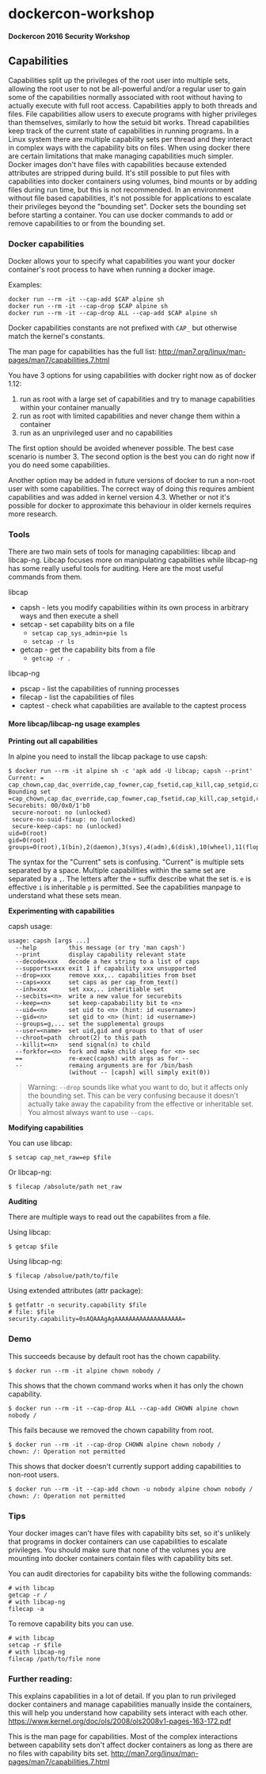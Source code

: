 # dockercon-workshop
#### Dockercon 2016 Security Workshop

## Capabilities

Capabilities split up the privileges of the root user into multiple sets, allowing the root user to not be all-powerful and/or a regular user to gain some of the capabilities normally associated with root without having to actually execute with full root access.
Capabilities apply to both threads and files.
File capabilities allow users to execute programs with higher privileges than themselves, similarly to how the setuid bit works.
Thread capabilities keep track of the current state of capabilities in running programs.
In a Linux system there are multiple capability sets per thread and they interact in complex ways with the capability bits on files.
When using docker there are certain limitations that make managing capabilities much simpler.
Docker images don't have files with capabilities because extended attributes are stripped during build.
It's still possible to put files with capabilities into docker containers using volumes, bind mounts or by adding files during run time, but this is not recommended.
In an environment without file based capabilities, it's not possible for applications to escalate their privileges beyond the "bounding set".
Docker sets the bounding set before starting a container.
You can use docker commands to add or remove capabilities to or from the bounding set.

### Docker capabilities

Docker allows your to specify what capabilities you want your docker container's root process to have when running a docker image.

Examples:

```
docker run --rm -it --cap-add $CAP alpine sh
docker run --rm -it --cap-drop $CAP alpine sh
docker run --rm -it --cap-drop ALL --cap-add $CAP alpine sh
```

Docker capabilities constants are not prefixed with `CAP_` but otherwise match the kernel's constants.

The man page for capabilities has the full list: http://man7.org/linux/man-pages/man7/capabilities.7.html

You have 3 options for using capabilities with docker right now as of docker 1.12:

1. run as root with a large set of capabilities and try to manage capabilities within your container manually
2. run as root with limited capabilities and never change them within a container
3. run as an unprivileged user and no capabilities

The first option should be avoided whenever possible. The best case scenario is number 3. The second option is the best you can do right now if you do need some capabilities.

Another option may be added in future versions of docker to run a non-root user with some capabilities. The correct way of doing this requires ambient capabilities and was added in kernel version 4.3. Whether or not it's possible for docker to approximate this behaviour in older kernels requires more research.

### Tools

There are two main sets of tools for managing capabilities: libcap and libcap-ng.
Libcap focuses more on manipulating capabilities while libcap-ng has some really useful tools for auditing.
Here are the most useful commands from them.

libcap

* capsh - lets you modify capabilities within its own process in arbitrary ways and then execute a shell
* setcap - set capability bits on a file
  * `setcap cap_sys_admin+pie ls`
  * `setcap -r ls`
* getcap - get the capability bits from a file
  * `getcap -r .`

libcap-ng

* pscap - list the capabilities of running processes
* filecap - list the capabilities of files
* captest - check what capabilities are available to the captest process

#### More libcap/libcap-ng usage examples

**Printing out all capabilities**

In alpine you need to install the libcap package to use capsh:
```
$ docker run --rm -it alpine sh -c 'apk add -U libcap; capsh --print'
Current: = cap_chown,cap_dac_override,cap_fowner,cap_fsetid,cap_kill,cap_setgid,cap_setuid,cap_setpcap,cap_net_bind_service,cap_net_raw,cap_sys_chroot,cap_mknod,cap_audit_write,cap_setfcap+eip
Bounding set =cap_chown,cap_dac_override,cap_fowner,cap_fsetid,cap_kill,cap_setgid,cap_setuid,cap_setpcap,cap_net_bind_service,cap_net_raw,cap_sys_chroot,cap_mknod,cap_audit_write,cap_setfcap
Securebits: 00/0x0/1'b0
 secure-noroot: no (unlocked)
 secure-no-suid-fixup: no (unlocked)
 secure-keep-caps: no (unlocked)
uid=0(root)
gid=0(root)
groups=0(root),1(bin),2(daemon),3(sys),4(adm),6(disk),10(wheel),11(floppy),20(dialout),26(tape),27(video)
```

The syntax for the "Current" sets is confusing. "Current" is multiple sets separated by a space. Multiple capabilities within the same set are separated by a `,`. The letters after the `+` suffix describe what the set is. `e` is effective `i` is inheritable `p` is permitted. See the capabilities manpage to understand what these sets mean.

**Experimenting with capabilities**

capsh usage:
```
usage: capsh [args ...]
  --help         this message (or try 'man capsh')
  --print        display capability relevant state
  --decode=xxx   decode a hex string to a list of caps
  --supports=xxx exit 1 if capability xxx unsupported
  --drop=xxx     remove xxx,.. capabilities from bset
  --caps=xxx     set caps as per cap_from_text()
  --inh=xxx      set xxx,.. inheritiable set
  --secbits=<n>  write a new value for securebits
  --keep=<n>     set keep-capabability bit to <n>
  --uid=<n>      set uid to <n> (hint: id <username>)
  --gid=<n>      set gid to <n> (hint: id <username>)
  --groups=g,... set the supplemental groups
  --user=<name>  set uid,gid and groups to that of user
  --chroot=path  chroot(2) to this path
  --killit=<n>   send signal(n) to child
  --forkfor=<n>  fork and make child sleep for <n> sec
  ==             re-exec(capsh) with args as for --
  --             remaing arguments are for /bin/bash
                 (without -- [capsh] will simply exit(0))
```

> Warning:
> `--drop` sounds like what you want to do, but it affects only the bounding set. This can be very confusing because it doesn't actually take away the capability from the effective or inheritable set. You almost always want to use `--caps`.

**Modifying capabilities**

You can use libcap:

```
$ setcap cap_net_raw=ep $file
```

Or libcap-ng:

```
$ filecap /absolute/path net_raw
```

**Auditing**

There are multiple ways to read out the capabilites from a file.

Using libcap:

```
$ getcap $file
```

Using libcap-ng:

```
$ filecap /absolue/path/to/file
```

Using extended attributes (attr package):

```
$ getfattr -n security.capability $file
# file: $file
security.capability=0sAQAAAgAgAAAAAAAAAAAAAAAAAAA=
```

### Demo

This succeeds because by default root has the chown capability.

```
$ docker run --rm -it alpine chown nobody /
```

This shows that the chown command works when it has only the chown capability.

```
$ docker run --rm -it --cap-drop ALL --cap-add CHOWN alpine chown nobody /
```

This fails because we removed the chown capability from root.

```
$ docker run --rm -it --cap-drop CHOWN alpine chown nobody /
chown: /: Operation not permitted
```

This shows that docker doesn't currently support adding capabilities to non-root users.

```
$ docker run --rm -it --cap-add chown -u nobody alpine chown nobody /
chown: /: Operation not permitted
```

### Tips

Your docker images can't have files with capability bits set, so it's unlikely that programs
in docker containers can use capabilities to escalate privileges. You should make sure 
that none of the volumes you are mounting into docker containers contain files with capability bits set.

You can audit directories for capability bits withe the following commands:
```
# with libcap
getcap -r /
# with libcap-ng
filecap -a
```

To remove capability bits you can use.
```
# with libcap
setcap -r $file
# with libcap-ng
filecap /path/to/file none
```

### Further reading:

This explains capabilities in a lot of detail. If you plan to run privileged docker containers and manage capabilities manually inside the containers, this will help you understand how capability sets interact with each other.
https://www.kernel.org/doc/ols/2008/ols2008v1-pages-163-172.pdf

This is the man page for capabilities. Most of the complex interactions between capability sets don't affect docker containers as long as there are no files with capability bits set.
http://man7.org/linux/man-pages/man7/capabilities.7.html





